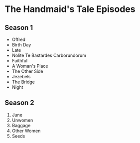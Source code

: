 # The Handmaid's Tale Episodes

## Season 1
* Offred
* Birth Day
* Late
* Nolite Te Bastardes Carborundorum
* Faithful
* A Woman's Place
* The Other Side
* Jezebels
* The Bridge
* Night

## Season 2
1. June
1. Unwomen
1. Baggage
1. Other Women
1. Seeds
